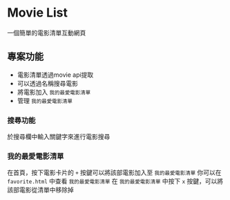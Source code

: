 # Movie List
一個簡單的電影清單互動網頁

## 專案功能
- 電影清單透過movie api提取
- 可以透過名稱搜尋電影
- 將電影加入 `我的最愛電影清單`
- 管理 `我的最愛電影清單`

### 搜尋功能
於搜尋欄中輸入關鍵字來進行電影搜尋
### 我的最愛電影清單
在首頁，按下電影卡片的 `+` 按鍵可以將該部電影加入至 `我的最愛電影清單`
你可以在 `favorite.html` 中查看 `我的最愛電影清單`
在 `我的最愛電影清單` 中按下 `x` 按鍵，可以將該部電影從清單中移除掉